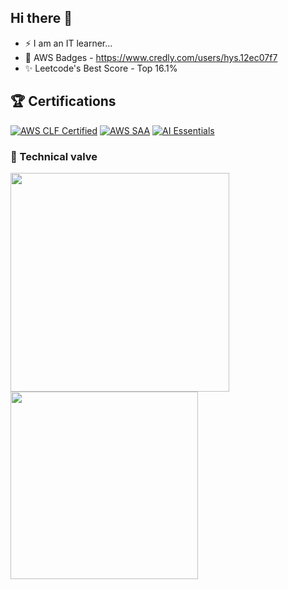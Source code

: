 ## Hi there 👋
- ⚡ I am an IT learner...
- 🌱 AWS Badges - https://www.credly.com/users/hys.12ec07f7
- ✨ Leetcode's Best Score - Top 16.1%

## 🏆 Certifications

[![AWS CLF Certified](https://img.shields.io/badge/AWS-Cloud_Practitioner-FF9900?style=flat&logo=amazonaws&logoColor=white)](https://aws.amazon.com/certification/certified-cloud-practitioner/)
[![AWS SAA](https://img.shields.io/badge/AWS-SAA-blue?style=flat&logo=amazonaws&logoColor=white)](https://aws.amazon.com/certification/certified-solutions-architect-associate/)
[![AI Essentials](https://img.shields.io/badge/AI-Essentials%20V2-purple?style=flat&logo=brain&logoColor=white)](https://certnexus.com/certification/artificial-intelligence-essentials/)



<h3>
🧠 Technical valve
</h3>
 <a href="https://skillicons.dev" target="_blank">
    <img src="https://skillicons.dev/icons?i=html,css,js,mysql,nodejs,java,git,aws,docker,cs,dotnet,powershell,php,postman,py,vscode,visualstudio,ubuntu,sqlite,npm&perline=8" width="350" />
 </a>

<img src="https://github-readme-stats.vercel.app/api/top-langs/?username=Salina-Huang&layout=compact&theme=transparent&hide_border=true" width="300">






 




